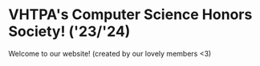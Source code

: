 # VHTPA's Computer Science Honors Society! ('23/'24)

Welcome to our website! (created by our lovely members <3)
